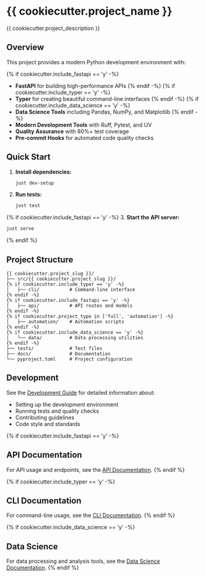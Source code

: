 # {{ cookiecutter.project_name }}

{{ cookiecutter.project_description }}

## Overview

This project provides a modern Python development environment with:

{% if cookiecutter.include_fastapi == 'y' -%}

- **FastAPI** for building high-performance APIs
  {% endif -%}
  {% if cookiecutter.include_typer == 'y' -%}
- **Typer** for creating beautiful command-line interfaces
  {% endif -%}
  {% if cookiecutter.include_data_science == 'y' -%}
- **Data Science Tools** including Pandas, NumPy, and Matplotlib
  {% endif -%}
- **Modern Development Tools** with Ruff, Pytest, and UV
- **Quality Assurance** with 80%+ test coverage
- **Pre-commit Hooks** for automated code quality checks

## Quick Start

1. **Install dependencies:**

    ```bash
    just dev-setup
    ```

2. **Run tests:**
    ```bash
    just test
    ```

{% if cookiecutter.include_fastapi == 'y' -%} 3. **Start the API server:**

```bash
just serve
```

{% endif %}

## Project Structure

```
{{ cookiecutter.project_slug }}/
├── src/{{ cookiecutter.project_slug }}/
{% if cookiecutter.include_typer == 'y' -%}
│   ├── cli/           # Command-line interface
{% endif -%}
{% if cookiecutter.include_fastapi == 'y' -%}
│   ├── api/           # API routes and models
{% endif -%}
{% if cookiecutter.project_type in ['full', 'automation'] -%}
│   ├── automation/    # Automation scripts
{% endif -%}
{% if cookiecutter.include_data_science == 'y' -%}
│   └── data/          # Data processing utilities
{% endif -%}
├── tests/             # Test files
├── docs/              # Documentation
└── pyproject.toml     # Project configuration
```

## Development

See the [Development Guide](development.md) for detailed information about:

- Setting up the development environment
- Running tests and quality checks
- Contributing guidelines
- Code style and standards

{% if cookiecutter.include_fastapi == 'y' -%}

## API Documentation

For API usage and endpoints, see the [API Documentation](api.md).
{% endif %}

{% if cookiecutter.include_typer == 'y' -%}

## CLI Documentation

For command-line usage, see the [CLI Documentation](cli.md).
{% endif %}

{% if cookiecutter.include_data_science == 'y' -%}

## Data Science

For data processing and analysis tools, see the [Data Science Documentation](data.md).
{% endif %}
